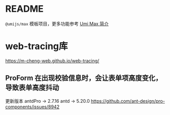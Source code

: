 # README

`@umijs/max` 模板项目，更多功能参考 [Umi Max 简介](https://umijs.org/docs/max/introduce)

# web-tracing库
https://m-cheng-web.github.io/web-tracing/


## ProForm 在出现校验信息时，会让表单项高度变化，导致表单高度抖动
更新版本 
antdPro -> 2.7.16
antd    -> 5.20.0
https://github.com/ant-design/pro-components/issues/8942  